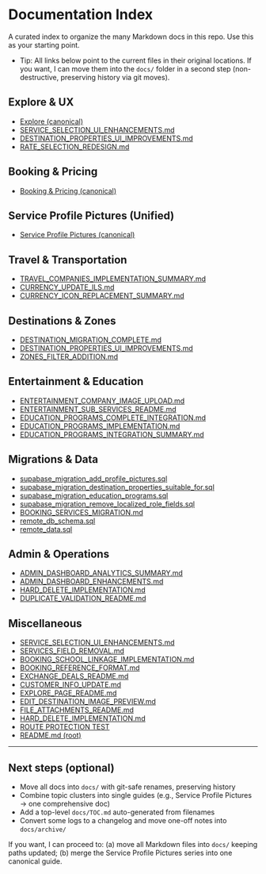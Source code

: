 # Documentation Index

A curated index to organize the many Markdown docs in this repo. Use this as your starting point.

- Tip: All links below point to the current files in their original locations. If you want, I can move them into the `docs/` folder in a second step (non-destructive, preserving history via git moves).

## Explore & UX
- [Explore (canonical)](./explore.md)
- [SERVICE_SELECTION_UI_ENHANCEMENTS.md](../SERVICE_SELECTION_UI_ENHANCEMENTS.md)
- [DESTINATION_PROPERTIES_UI_IMPROVEMENTS.md](../DESTINATION_PROPERTIES_UI_IMPROVEMENTS.md)
- [RATE_SELECTION_REDESIGN.md](../RATE_SELECTION_REDESIGN.md)

## Booking & Pricing
- [Booking & Pricing (canonical)](./booking-pricing.md)

## Service Profile Pictures (Unified)
- [Service Profile Pictures (canonical)](./service-profile-pictures.md)

## Travel & Transportation
- [TRAVEL_COMPANIES_IMPLEMENTATION_SUMMARY.md](../TRAVEL_COMPANIES_IMPLEMENTATION_SUMMARY.md)
- [CURRENCY_UPDATE_ILS.md](../CURRENCY_UPDATE_ILS.md)
- [CURRENCY_ICON_REPLACEMENT_SUMMARY.md](../CURRENCY_ICON_REPLACEMENT_SUMMARY.md)

## Destinations & Zones
- [DESTINATION_MIGRATION_COMPLETE.md](../DESTINATION_MIGRATION_COMPLETE.md)
- [DESTINATION_PROPERTIES_UI_IMPROVEMENTS.md](../DESTINATION_PROPERTIES_UI_IMPROVEMENTS.md)
- [ZONES_FILTER_ADDITION.md](../ZONES_FILTER_ADDITION.md)

## Entertainment & Education
- [ENTERTAINMENT_COMPANY_IMAGE_UPLOAD.md](../ENTERTAINMENT_COMPANY_IMAGE_UPLOAD.md)
- [ENTERTAINMENT_SUB_SERVICES_README.md](../ENTERTAINMENT_SUB_SERVICES_README.md)
- [EDUCATION_PROGRAMS_COMPLETE_INTEGRATION.md](../EDUCATION_PROGRAMS_COMPLETE_INTEGRATION.md)
- [EDUCATION_PROGRAMS_IMPLEMENTATION.md](../EDUCATION_PROGRAMS_IMPLEMENTATION.md)
- [EDUCATION_PROGRAMS_INTEGRATION_SUMMARY.md](../EDUCATION_PROGRAMS_INTEGRATION_SUMMARY.md)

## Migrations & Data
- [supabase_migration_add_profile_pictures.sql](../supabase_migration_add_profile_pictures.sql)
- [supabase_migration_destination_properties_suitable_for.sql](../supabase_migration_destination_properties_suitable_for.sql)
- [supabase_migration_education_programs.sql](../supabase_migration_education_programs.sql)
- [supabase_migration_remove_localized_role_fields.sql](../supabase_migration_remove_localized_role_fields.sql)
- [BOOKING_SERVICES_MIGRATION.md](../BOOKING_SERVICES_MIGRATION.md)
- [remote_db_schema.sql](../remote_db_schema.sql)
- [remote_data.sql](../remote_data.sql)

## Admin & Operations
- [ADMIN_DASHBOARD_ANALYTICS_SUMMARY.md](../ADMIN_DASHBOARD_ANALYTICS_SUMMARY.md)
- [ADMIN_DASHBOARD_ENHANCEMENTS.md](../ADMIN_DASHBOARD_ENHANCEMENTS.md)
- [HARD_DELETE_IMPLEMENTATION.md](../HARD_DELETE_IMPLEMENTATION.md)
- [DUPLICATE_VALIDATION_README.md](../DUPLICATE_VALIDATION_README.md)

## Miscellaneous
- [SERVICE_SELECTION_UI_ENHANCEMENTS.md](../SERVICE_SELECTION_UI_ENHANCEMENTS.md)
- [SERVICES_FIELD_REMOVAL.md](../SERVICES_FIELD_REMOVAL.md)
- [BOOKING_SCHOOL_LINKAGE_IMPLEMENTATION.md](../BOOKING_SCHOOL_LINKAGE_IMPLEMENTATION.md)
- [BOOKING_REFERENCE_FORMAT.md](../BOOKING_REFERENCE_FORMAT.md)
- [EXCHANGE_DEALS_README.md](../EXCHANGE_DEALS_README.md)
- [CUSTOMER_INFO_UPDATE.md](../CUSTOMER_INFO_UPDATE.md)
- [EXPLORE_PAGE_README.md](../EXPLORE_PAGE_README.md)
- [EDIT_DESTINATION_IMAGE_PREVIEW.md](../EDIT_DESTINATION_IMAGE_PREVIEW.md)
- [FILE_ATTACHMENTS_README.md](../FILE_ATTACHMENTS_README.md)
- [HARD_DELETE_IMPLEMENTATION.md](../HARD_DELETE_IMPLEMENTATION.md)
- [ROUTE PROTECTION TEST](../route-protection-test.md)
- [README.md (root)](../README.md)

---

## Next steps (optional)
- Move all docs into `docs/` with git-safe renames, preserving history
- Combine topic clusters into single guides (e.g., Service Profile Pictures → one comprehensive doc)
- Add a top-level `docs/TOC.md` auto-generated from filenames
- Convert some logs to a changelog and move one-off notes into `docs/archive/`

If you want, I can proceed to: (a) move all Markdown files into `docs/` keeping paths updated; (b) merge the Service Profile Pictures series into one canonical guide.
